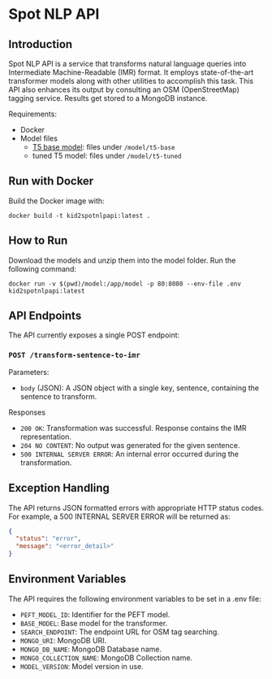 # Spot NLP API
## Introduction

Spot NLP API is a service that transforms natural language queries into Intermediate Machine-Readable (IMR) format. It employs state-of-the-art transformer models along with other utilities to accomplish this task. This API also enhances its output by consulting an OSM (OpenStreetMap) tagging service. Results get stored to a MongoDB instance.

Requirements:
- Docker
- Model files
  - [T5 base model](https://huggingface.co/t5-base): files under `/model/t5-base`
  - tuned T5 model: files under `/model/t5-tuned`

## Run with Docker

Build the Docker image with:

```shell
docker build -t kid2spotnlpapi:latest .
```

## How to Run
Download the models and unzip them into the model folder. Run the following command:

```shell
docker run -v $(pwd)/model:/app/model -p 80:8080 --env-file .env kid2spotnlpapi:latest
```

## API Endpoints

The API currently exposes a single POST endpoint:
### `POST /transform-sentence-to-imr`
Parameters:
- `body` (JSON): A JSON object with a single key, sentence, containing the sentence to transform.

Responses
- `200 OK`: Transformation was successful. Response contains the IMR representation.
- `204 NO CONTENT`: No output was generated for the given sentence.
- `500 INTERNAL SERVER ERROR`: An internal error occurred during the transformation.

## Exception Handling

The API returns JSON formatted errors with appropriate HTTP status codes. For example, a 500 INTERNAL SERVER ERROR will be returned as:

```json
{
  "status": "error",
  "message": "<error_detail>"
}
```

## Environment Variables

The API requires the following environment variables to be set in a .env file:
- `PEFT_MODEL_ID`: Identifier for the PEFT model.
- `BASE_MODEL`: Base model for the transformer.
- `SEARCH_ENDPOINT`: The endpoint URL for OSM tag searching.
- `MONGO_URI`: MongoDB URI.
- `MONGO_DB_NAME`: MongoDB Database name.
- `MONGO_COLLECTION_NAME`: MongoDB Collection name.
- `MODEL_VERSION`: Model version in use.